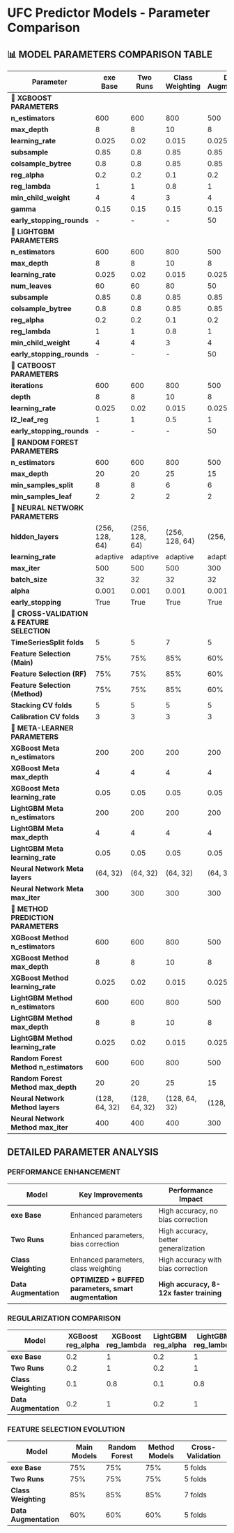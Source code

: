 # UFC Predictor Models - Parameter Comparison

## **📊 MODEL PARAMETERS COMPARISON TABLE**

| **Parameter**                               | **exe Base** | **Two Runs** | **Class Weighting** | **Data Augmentation** |
| ------------------------------------------------- | ------------------ | ------------------ | ------------------------- | --------------------------- |
| **🎯 XGBOOST PARAMETERS**                   |                    |                    |                           |                             |
| **n_estimators**                            | 600                | 600                | 800                       | 500                         |
| **max_depth**                               | 8                  | 8                  | 10                        | 8                           |
| **learning_rate**                           | 0.025              | 0.02               | 0.015                     | 0.025                       |
| **subsample**                               | 0.85               | 0.8                | 0.85                      | 0.85                        |
| **colsample_bytree**                        | 0.8                | 0.8                | 0.85                      | 0.85                        |
| **reg_alpha**                               | 0.2                | 0.2                | 0.1                       | 0.2                         |
| **reg_lambda**                              | 1                  | 1                  | 0.8                       | 1                           |
| **min_child_weight**                        | 4                  | 4                  | 3                         | 4                           |
| **gamma**                                   | 0.15               | 0.15               | 0.15                      | 0.15                        |
| **early_stopping_rounds**                   | -                  | -                  | -                         | 50                          |
| **🎯 LIGHTGBM PARAMETERS**                  |                    |                    |                           |                             |
| **n_estimators**                            | 600                | 600                | 800                       | 500                         |
| **max_depth**                               | 8                  | 8                  | 10                        | 8                           |
| **learning_rate**                           | 0.025              | 0.02               | 0.015                     | 0.025                       |
| **num_leaves**                              | 60                 | 60                 | 80                        | 50                          |
| **subsample**                               | 0.85               | 0.8                | 0.85                      | 0.85                        |
| **colsample_bytree**                        | 0.8                | 0.8                | 0.85                      | 0.85                        |
| **reg_alpha**                               | 0.2                | 0.2                | 0.1                       | 0.2                         |
| **reg_lambda**                              | 1                  | 1                  | 0.8                       | 1                           |
| **min_child_weight**                        | 4                  | 4                  | 3                         | 4                           |
| **early_stopping_rounds**                   | -                  | -                  | -                         | 50                          |
| **🎯 CATBOOST PARAMETERS**                  |                    |                    |                           |                             |
| **iterations**                              | 600                | 600                | 800                       | 500                         |
| **depth**                                   | 8                  | 8                  | 10                        | 8                           |
| **learning_rate**                           | 0.025              | 0.02               | 0.015                     | 0.025                       |
| **l2_leaf_reg**                             | 1                  | 1                  | 0.5                       | 1                           |
| **early_stopping_rounds**                   | -                  | -                  | -                         | 50                          |
| **🎯 RANDOM FOREST PARAMETERS**             |                    |                    |                           |                             |
| **n_estimators**                            | 600                | 600                | 800                       | 500                         |
| **max_depth**                               | 20                 | 20                 | 25                        | 15                          |
| **min_samples_split**                       | 8                  | 8                  | 6                         | 6                           |
| **min_samples_leaf**                        | 2                  | 2                  | 2                         | 2                           |
| **🎯 NEURAL NETWORK PARAMETERS**            |                    |                    |                           |                             |
| **hidden_layers**                           | (256, 128, 64)     | (256, 128, 64)     | (256, 128, 64)            | (256, 128)                  |
| **learning_rate**                           | adaptive           | adaptive           | adaptive                  | adaptive                    |
| **max_iter**                                | 500                | 500                | 500                       | 300                         |
| **batch_size**                              | 32                 | 32                 | 32                        | 32                          |
| **alpha**                                   | 0.001              | 0.001              | 0.001                     | 0.001                       |
| **early_stopping**                          | True               | True               | True                      | True                        |
| **🎯 CROSS-VALIDATION & FEATURE SELECTION** |                    |                    |                           |                             |
| **TimeSeriesSplit folds**                   | 5                  | 5                  | 7                         | 5                           |
| **Feature Selection (Main)**                | 75%                | 75%                | 85%                       | 60%                         |
| **Feature Selection (RF)**                  | 75%                | 75%                | 85%                       | 60%                         |
| **Feature Selection (Method)**              | 75%                | 75%                | 85%                       | 60%                         |
| **Stacking CV folds**                       | 5                  | 5                  | 5                         | 5                           |
| **Calibration CV folds**                    | 3                  | 3                  | 3                         | 3                           |
| **🎯 META-LEARNER PARAMETERS**              |                    |                    |                           |                             |
| **XGBoost Meta n_estimators**               | 200                | 200                | 200                       | 200                         |
| **XGBoost Meta max_depth**                  | 4                  | 4                  | 4                         | 4                           |
| **XGBoost Meta learning_rate**              | 0.05               | 0.05               | 0.05                      | 0.05                        |
| **LightGBM Meta n_estimators**              | 200                | 200                | 200                       | 200                         |
| **LightGBM Meta max_depth**                 | 4                  | 4                  | 4                         | 4                           |
| **LightGBM Meta learning_rate**             | 0.05               | 0.05               | 0.05                      | 0.05                        |
| **Neural Network Meta layers**              | (64, 32)           | (64, 32)           | (64, 32)                  | (64, 32)                    |
| **Neural Network Meta max_iter**            | 300                | 300                | 300                       | 300                         |
| **🎯 METHOD PREDICTION PARAMETERS**         |                    |                    |                           |                             |
| **XGBoost Method n_estimators**             | 600                | 600                | 800                       | 500                         |
| **XGBoost Method max_depth**                | 8                  | 8                  | 10                        | 8                           |
| **XGBoost Method learning_rate**            | 0.025              | 0.02               | 0.015                     | 0.025                       |
| **LightGBM Method n_estimators**            | 600                | 600                | 800                       | 500                         |
| **LightGBM Method max_depth**               | 8                  | 8                  | 10                        | 8                           |
| **LightGBM Method learning_rate**           | 0.025              | 0.02               | 0.015                     | 0.025                       |
| **Random Forest Method n_estimators**       | 600                | 600                | 800                       | 500                         |
| **Random Forest Method max_depth**          | 20                 | 20                 | 25                        | 15                          |
| **Neural Network Method layers**            | (128, 64, 32)      | (128, 64, 32)      | (128, 64, 32)             | (128, 64)                   |
| **Neural Network Method max_iter**          | 400                | 400                | 400                       | 300                         |

## **DETAILED PARAMETER ANALYSIS**

### **PERFORMANCE ENHANCEMENT**

| **Model**             | **Key Improvements**                                  | **Performance Impact**                   |
| --------------------------- | ----------------------------------------------------------- | ---------------------------------------------- |
| **exe Base**          | Enhanced parameters                                         | High accuracy, no bias correction              |
| **Two Runs**          | Enhanced parameters, bias correction                        | High accuracy, better generalization           |
| **Class Weighting**   | Enhanced parameters, class weighting                        | High accuracy with bias correction             |
| **Data Augmentation** | **OPTIMIZED + BUFFED parameters, smart augmentation** | **High accuracy, 8-12x faster training** |

### **REGULARIZATION COMPARISON**

| **Model**             | **XGBoost reg_alpha** | **XGBoost reg_lambda** | **LightGBM reg_alpha** | **LightGBM reg_lambda** | **CatBoost l2_leaf_reg** |
| --------------------------- | --------------------------- | ---------------------------- | ---------------------------- | ----------------------------- | ------------------------------ |
| **exe Base**          | 0.2                         | 1                            | 0.2                          | 1                             | 1                              |
| **Two Runs**          | 0.2                         | 1                            | 0.2                          | 1                             | 1                              |
| **Class Weighting**   | 0.1                         | 0.8                          | 0.1                          | 0.8                           | 0.5                            |
| **Data Augmentation** | 0.2                         | 1                            | 0.2                          | 1                             | 1                              |

### **FEATURE SELECTION EVOLUTION**

| **Model**             | **Main Models** | **Random Forest** | **Method Models** | **Cross-Validation** |
| --------------------------- | --------------------- | ----------------------- | ----------------------- | -------------------------- |
| **exe Base**          | 75%                   | 75%                     | 75%                     | 5 folds                    |
| **Two Runs**          | 75%                   | 75%                     | 75%                     | 5 folds                    |
| **Class Weighting**   | 85%                   | 85%                     | 85%                     | 7 folds                    |
| **Data Augmentation** | 60%                   | 60%                     | 60%                     | 5 folds                    |
